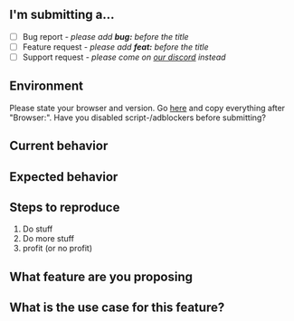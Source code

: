 
## I'm submitting a...
- [ ] Bug report *- please add **bug:** before the title*
- [ ] Feature request *- please add **feat:** before the title*
- [ ] Support request *- please come on [our discord](https://discord.gg/r6qxt6P) instead*

<!-- Fill in for bug reports only -->
## Environment

Please state your browser and version. Go [here](https://ipchicken.com/) and copy everything after "Browser:".
Have you disabled script-/adblockers before submitting?

## Current behavior

## Expected behavior

## Steps to reproduce
1. Do stuff
2. Do more stuff
3. profit (or no profit)

<!-- Fill in for feature requests only -->
## What feature are you proposing

## What is the use case for this feature?

